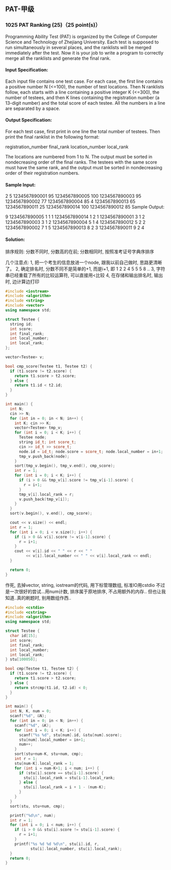 ## PAT-甲级

### 1025 PAT Ranking (25)（25 point(s)）

Programming Ability Test (PAT) is organized by the College of Computer Science and Technology of Zhejiang University. Each test is supposed to run simultaneously in several places, and the ranklists will be merged immediately after the test. Now it is your job to write a program to correctly merge all the ranklists and generate the final rank.

#### Input Specification:

Each input file contains one test case. For each case, the first line contains a positive number N (<=100), the number of test locations. Then N ranklists follow, each starts with a line containing a positive integer K (<=300), the number of testees, and then K lines containing the registration number (a 13-digit number) and the total score of each testee. All the numbers in a line are separated by a space.

#### Output Specification:

For each test case, first print in one line the total number of testees. Then print the final ranklist in the following format:

registration_number final_rank location_number local_rank

The locations are numbered from 1 to N. The output must be sorted in nondecreasing order of the final ranks. The testees with the same score must have the same rank, and the output must be sorted in nondecreasing order of their registration numbers.

#### Sample Input:

2
5
1234567890001 95
1234567890005 100
1234567890003 95
1234567890002 77
1234567890004 85
4
1234567890013 65
1234567890011 25
1234567890014 100
1234567890012 85
Sample Output:

9
1234567890005 1 1 1
1234567890014 1 2 1
1234567890001 3 1 2
1234567890003 3 1 2
1234567890004 5 1 4
1234567890012 5 2 2
1234567890002 7 1 5
1234567890013 8 2 3
1234567890011 9 2 4


#### Solution:

排序规则: 分数不同时, 分数高的在前; 分数相同时, 按照准考证号字典序排序

几个注意点:
1, 把一个考生的信息放进一个node, 跟我以前自己做时, 思路更清晰了。
2, 确定排名时, 分数不同不是简单的+1, 而是i+1, 即 1 2 2 4 5 5 5 8 ..
3, 字符串已经重载了所有的比较运算符, 可以直接用<比较
4, 在存储和输出排名时, 输出时, 边计算边打印

```cpp
#include <iostream>
#include <algorithm>
#include <string>
#include <vector>
using namespace std;

struct Testee {
  string id;
  int score;
  int final_rank;
  int local_number;
  int local_rank;
};

vector<Testee> v;

bool cmp_score(Testee t1, Testee t2) {
  if (t1.score != t2.score) {
    return t1.score > t2.score;
  } else {
    return t1.id < t2.id;
  }
}

int main() {
  int N;
  cin >> N;
  for (int in = 0; in < N; in++) {
    int K; cin >> K;
    vector<Testee> tmp_v;
    for (int i = 0; i < K; i++) {
      Testee node;
      string id_t; int score_t;
      cin >> id_t >> score_t;
      node.id = id_t; node.score = score_t; node.local_number = in+1;
      tmp_v.push_back(node);
    }
    sort(tmp_v.begin(), tmp_v.end(), cmp_score);
    int r = 1;
    for (int i = 0; i < K; i++) {
      if (i > 0 && tmp_v[i].score != tmp_v[i-1].score) {
        r = i+1;
      }
      tmp_v[i].local_rank = r;
      v.push_back(tmp_v[i]);
    }
  }
  sort(v.begin(), v.end(), cmp_score);

  cout << v.size() << endl;
  int r = 1;
  for (int i = 0; i < v.size(); i++) {
    if (i > 0 && v[i].score != v[i-1].score) {
      r = i+1;
    }
    cout << v[i].id << " " << r << " "
         << v[i].local_number << " " << v[i].local_rank << endl;
  }

  return 0;
}

```


作死, 去掉vector, string, iostream的代码, 用下标管理数组, 标准IO用cstdio
不过是一次很好的尝试...用num计数, 排序属于原地排序, 不占用额外的内存..
但也让我知道..真的刷题时, 别用数组作西..

```cpp
#include <cstdio>
#include <cstring>
#include <algorithm>
using namespace std;

struct Testee {
  char id[15];
  int score;
  int final_rank;
  int local_number;
  int local_rank;
} stu[100050];

bool cmp(Testee t1, Testee t2) {
  if (t1.score != t2.score) {
    return t1.score > t2.score;
  } else {
    return strcmp(t1.id, t2.id) < 0;
  }
}

int main() {
  int N, K, num = 0;
  scanf("%d", &N);
  for (int in = 0; in < N; in++) {
    scanf("%d", &K);
    for (int i = 0; i < K; i++) {
      scanf("%s %d", stu[num].id, &stu[num].score);
      stu[num].local_number = in+1;
      num++;
    }
    sort(stu+num-K, stu+num, cmp);
    int r = 1;
    stu[num-K].local_rank = 1;
    for (int i = num-K+1; i < num; i++) {
      if (stu[i].score == stu[i-1].score) {
        stu[i].local_rank = stu[i-1].local_rank;
      } else {
        stu[i].local_rank = i + 1 - (num-K);
      }
    }
  }
  sort(stu, stu+num, cmp);

  printf("%d\n", num);
  int r = 1;
  for (int i = 0; i < num; i++) {
    if (i > 0 && stu[i].score != stu[i-1].score) {
      r = i+1;
    }
    printf("%s %d %d %d\n", stu[i].id, r,
           stu[i].local_number, stu[i].local_rank);
  }
  return 0;
}
```
